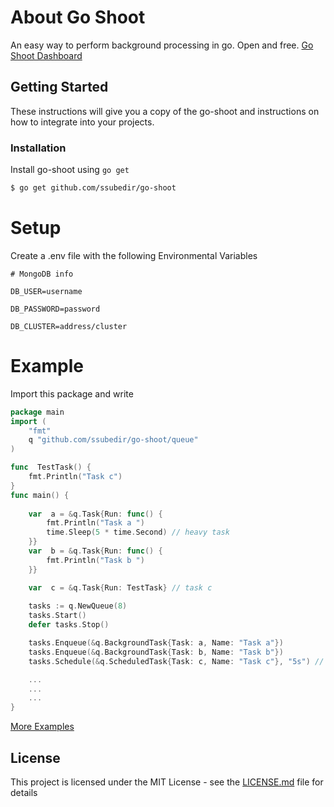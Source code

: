 # About Go Shoot
An easy way to perform background processing in go. Open and free.  [Go Shoot Dashboard](https://github.com/ssubedir/go-shoot-dashboard)

## Getting Started

These instructions will give you a copy of the go-shoot and instructions on how to integrate into your projects.

### Installation

Install go-shoot using ```go get```

```sh
$ go get github.com/ssubedir/go-shoot
```
# Setup
Create a .env file with the following Environmental Variables

```
# MongoDB info

DB_USER=username

DB_PASSWORD=password

DB_CLUSTER=address/cluster
```
# Example
Import this package and write
```go
package main
import (
	"fmt"
	q "github.com/ssubedir/go-shoot/queue"
)

func  TestTask() {
	fmt.Println("Task c")
}
func main() {
	
	var  a = &q.Task{Run: func() {
		fmt.Println("Task a ")
		time.Sleep(5 * time.Second) // heavy task
	}}
	var  b = &q.Task{Run: func() {
		fmt.Println("Task b ")
	}}

	var  c = &q.Task{Run: TestTask} // task c
	
	tasks := q.NewQueue(8)
	tasks.Start()
	defer tasks.Stop()

	tasks.Enqueue(&q.BackgroundTask{Task: a, Name: "Task a"})
	tasks.Enqueue(&q.BackgroundTask{Task: b, Name: "Task b"})
	tasks.Schedule(&q.ScheduledTask{Task: c, Name: "Task c"}, "5s") // delayed task

	...
	...
	...
}

```
  [More Examples](https://github.com/ssubedir/go-shoot)

## License

This project is licensed under the MIT License - see the [LICENSE.md](https://github.com/ssubedir/go-shoot/blob/master/LICENSE) file for details


